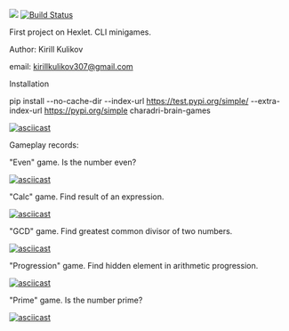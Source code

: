 <a href="https://codeclimate.com/github/charadri/python-project-lvl1/maintainability"><img src="https://api.codeclimate.com/v1/badges/22b16bc040422c9e497a/maintainability" /></a>
[![Build Status](https://travis-ci.org/charadri/python-project-lvl1.svg?branch=master)](https://travis-ci.org/charadri/python-project-lvl1)

First project on Hexlet. CLI minigames. 

Author: Kirill Kulikov

email: kirillkulikov307@gmail.com

Installation

pip install --no-cache-dir --index-url https://test.pypi.org/simple/ --extra-index-url https://pypi.org/simple charadri-brain-games

[![asciicast](https://asciinema.org/a/Os1t4lNOLbcoR120bw4Y0d5Ad.svg)](https://asciinema.org/a/Os1t4lNOLbcoR120bw4Y0d5Ad)

Gameplay records:

"Even" game. Is the number even?

[![asciicast](https://asciinema.org/a/Xi5wz1Fl9668j7E4D7RWaNY5j.svg)](https://asciinema.org/a/Xi5wz1Fl9668j7E4D7RWaNY5j)

"Calc" game. Find result of an expression.

[![asciicast](https://asciinema.org/a/QV9ZZjydDwPTrjdDSoiueHcxd.svg)](https://asciinema.org/a/QV9ZZjydDwPTrjdDSoiueHcxd)

"GCD" game. Find greatest common divisor of two numbers.

[![asciicast](https://asciinema.org/a/X3ypSyxtap0LvVV0ocqTehiZA.svg)](https://asciinema.org/a/X3ypSyxtap0LvVV0ocqTehiZA)

"Progression" game. Find hidden element in arithmetic progression.

[![asciicast](https://asciinema.org/a/98NpE02305sGKDUGzogr4a41U.svg)](https://asciinema.org/a/98NpE02305sGKDUGzogr4a41U)

"Prime" game. Is the number prime?

[![asciicast](https://asciinema.org/a/rVtoHWBnxLNgxGtFHOo0uWneE.svg)](https://asciinema.org/a/rVtoHWBnxLNgxGtFHOo0uWneE)
